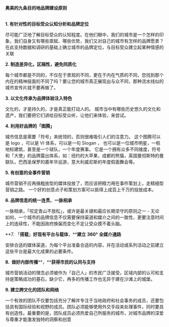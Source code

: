 **奥美的九条目的地品牌建设原则**  
 

**1. 有针对性的目标受众认知分析和品牌定位** 

尽可能广泛地了解目标受众的认知程度。在他们眼中，我们的城市是一个怎样的印象，我们自身又有哪些禀赋、哪些优势，我们又对自己的城市有怎样的品牌愿景？在此支持数据和调研的基础上确立城市的品牌定位，与目标受众建立起某种情感的关联

**2. 制造差异化，区隔性，避免同质化** 

每个城市都是不同的，不仅在于景观的不同，更在于内在气质的不同，您找到那个内在的精神层面的不同了吗？要让您的城市真正展现出与众不同，那种流水线似的城市宣传片就不要再做了。 

**3. 以文化传承为品牌体验注入特色** 

文化的，才是持久的，才是真正能打动人的。 城市当中有哪些历史悠久的文化和遗产，我们要把它们讲给目标受众听，让他们来体验，来尝试。

**4. 利用好品牌的「****图腾****」**

城市信息是需要「符号」来统领的，否则很难吸引人们的注意力。 这个图腾可以是 logo ，可以是 VI 体系，可以是一句 Slogan ， 也可以是一位城市明星，一桩地标建筑，甚至是一个球队，一个年度赛事。 它是一个拥有众多不同维度，符号和「大使」的品牌露出体系，如：纽约的大苹果，成都的熊猫，英国曼彻斯特的曼联队，巴西圣保罗的嘉年华巡游，意大利威尼斯的年度假面舞会等。

**5. 有创意的全事件营销** 

城市营销不应再搞粗放型的媒体投放了，而应该把精力用在事件策划上，走精细型营销之路。 一个好的创意点子和策划方案可以抵得上成百上千万的投放成本。

**6. 品牌信息的统一连贯、一脉相承** 

一脉相承，「咬定青山不放松」，或许是最关键和最应长期坚守的原则之一 - 无论如何，一个城市的品牌信息不仅需要保持渠道和媒介之间的一致性，更要注意时间上的连续性，不能因政府换届而变化不定让受众摸不着头脑。  

**7. 「****搭载****」****好现有平台与载体****，****建立** **360°** **全媒介通路**  

安排合适的媒体渠道，为每个平台准备合适的内容，并在活动或系列活动之前建立这些平台是最大化成果的必要条件。

**8.  做好内部传播****，****获得市民的认同与支持** 

城市营销活动的理念必须被作为「自己人」的市民广泛接受。区域内部的认可和支持是策略成功的基石，缺少它，再多的传播工作也无异于建在沙滩上的城堡。 

**9. 建立跨文化的团队和网络** 

一个有效的团队不仅要包括充分了解并专注于当地政府和社会事务的成员，还要包括具有国际经验和视野的成员。团队必须能够使用外交手段来处理事件，同时要具有创造性。最重要的是，团队成员必须热爱自己所服务的城市，对城市品牌的深爱与尊重才能激发独特的洞察和创意
